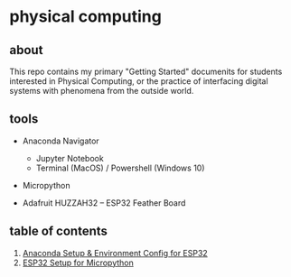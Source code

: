 # physical computing

## about

This repo contains my primary "Getting Started" documenits for students interested in Physical Computing, or the practice of interfacing digital systems with phenomena from the outside world.

## tools

* Anaconda Navigator
  * Jupyter Notebook
  * Terminal (MacOS) / Powershell (Windows 10)

* Micropython

* Adafruit HUZZAH32 – ESP32 Feather Board

## table of contents

01. [Anaconda Setup & Environment Config for ESP32](01-anaconda-setup-env-config-micropython.md)
02. [ESP32 Setup for Micropython](02-esp32-setup-micropython.md)
